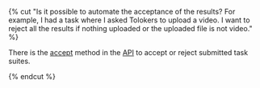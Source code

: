 {% cut "Is it possible to automate the acceptance of the results? For example, I had a task where I asked Tolokers to upload a video. I want to reject all the results if nothing uploaded or the uploaded file is not video." %}

There is the [accept](https://toloka.ai/docs/api/api-reference/#patch-/assignments/-id-) method in the [API](https://toloka.ai/docs/api/api-reference/) to accept or reject submitted task suites.

{% endcut %}
